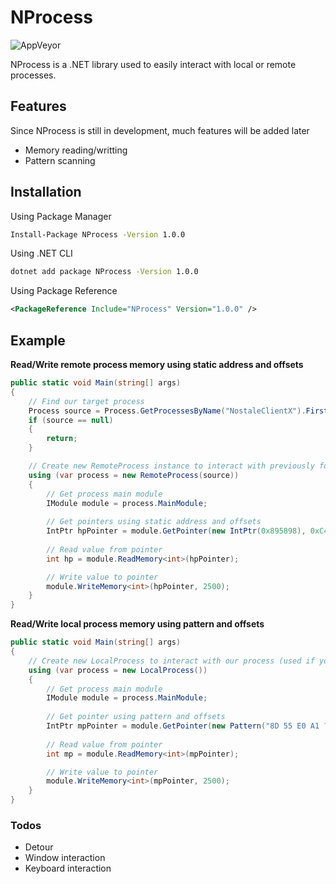# NProcess
![AppVeyor](https://img.shields.io/appveyor/build/Roxeez/NProcess)  

NProcess is a .NET library used to easily interact with local or remote processes.

## Features

Since NProcess is still in development, much features will be added later

* Memory reading/writting
* Pattern scanning

## Installation

Using Package Manager
```sh
Install-Package NProcess -Version 1.0.0
```

Using .NET CLI
```sh
dotnet add package NProcess -Version 1.0.0
```

Using Package Reference
```xml
<PackageReference Include="NProcess" Version="1.0.0" />
```

## Example
**Read/Write remote process memory using static address and offsets**
```csharp
public static void Main(string[] args)
{
    // Find our target process
    Process source = Process.GetProcessesByName("NostaleClientX").FirstOrDefault();
    if (source == null)
    {
        return;
    }

    // Create new RemoteProcess instance to interact with previously found process
    using (var process = new RemoteProcess(source))
    {
        // Get process main module
        IModule module = process.MainModule;
        
        // Get pointers using static address and offsets
        IntPtr hpPointer = module.GetPointer(new IntPtr(0x895898), 0xC4, 0x4C);
        
        // Read value from pointer
        int hp = module.ReadMemory<int>(hpPointer);

        // Write value to pointer
        module.WriteMemory<int>(hpPointer, 2500);
    }
}
```

**Read/Write local process memory using pattern and offsets**
```csharp
public static void Main(string[] args)
{
    // Create new LocalProcess to interact with our process (used if you dll is injected into process)
    using (var process = new LocalProcess())
    {
        // Get process main module
        IModule module = process.MainModule;
        
        // Get pointer using pattern and offsets
        IntPtr mpPointer = module.GetPointer(new Pattern("8D 55 E0 A1 ?? ?? ?? ?? 8B 00 8B 80", 4), 0xC8, 0x4C);
        
        // Read value from pointer
        int mp = module.ReadMemory<int>(mpPointer);

        // Write value to pointer
        module.WriteMemory<int>(mpPointer, 2500);
    }
}
```

### Todos
 - Detour
 - Window interaction
 - Keyboard interaction
